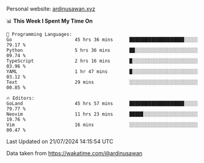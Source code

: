 Personal website: [ardinusawan.xyz](https://ardinusawan.xyz)

<!--START_SECTION:waka-->
📊 **This Week I Spent My Time On** 

```text
💬 Programming Languages: 
Go                       45 hrs 36 mins      ████████████████████░░░░░   79.17 % 
Python                   5 hrs 36 mins       ██░░░░░░░░░░░░░░░░░░░░░░░   09.74 % 
TypeScript               2 hrs 16 mins       █░░░░░░░░░░░░░░░░░░░░░░░░   03.96 % 
YAML                     1 hr 47 mins        █░░░░░░░░░░░░░░░░░░░░░░░░   03.12 % 
Text                     29 mins             ░░░░░░░░░░░░░░░░░░░░░░░░░   00.85 % 

🔥 Editors: 
GoLand                   45 hrs 57 mins      ████████████████████░░░░░   79.77 % 
Neovim                   11 hrs 23 mins      █████░░░░░░░░░░░░░░░░░░░░   19.76 % 
Vim                      16 mins             ░░░░░░░░░░░░░░░░░░░░░░░░░   00.47 % 
```


 Last Updated on 21/07/2024 14:15:54 UTC
<!--END_SECTION:waka-->
Data taken from https://wakatime.com/@ardinusawan

